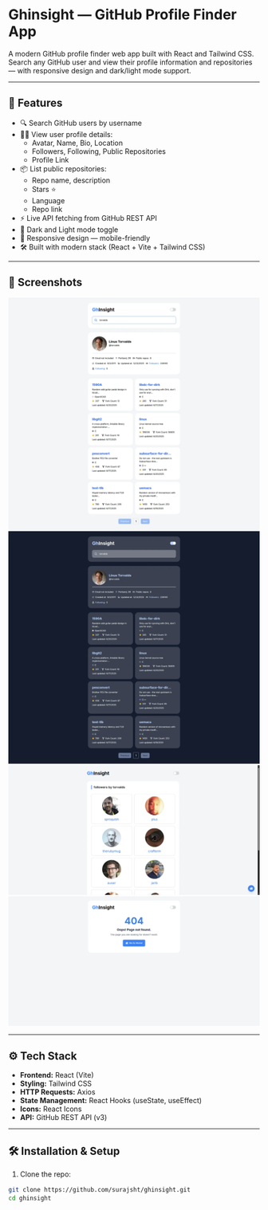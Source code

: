 # Ghinsight — GitHub Profile Finder App

A modern GitHub profile finder web app built with React and Tailwind CSS.  
Search any GitHub user and view their profile information and repositories — with responsive design and dark/light mode support.

---

## 🚀 Features

- 🔍 Search GitHub users by username
- 🧑‍💻 View user profile details:
  - Avatar, Name, Bio, Location
  - Followers, Following, Public Repositories
  - Profile Link
- 📦 List public repositories:
  - Repo name, description
  - Stars ⭐
  - Language
  - Repo link
- ⚡ Live API fetching from GitHub REST API
- 🌙 Dark and Light mode toggle
- 📱 Responsive design — mobile-friendly
- 🛠 Built with modern stack (React + Vite + Tailwind CSS)

---

## 📸 Screenshots

![App Screenshot](./src/assets/screenshots/screenshot-1.webp)
![App Screenshot](./src/assets/screenshots/screenshot-2.webp)
![App Screenshot](./src/assets/screenshots/screenshot-3.webp)
![App Screenshot](./src/assets/screenshots/screenshot-4.webp)

---

## ⚙️ Tech Stack

- **Frontend:** React (Vite)
- **Styling:** Tailwind CSS
- **HTTP Requests:** Axios
- **State Management:** React Hooks (useState, useEffect)
- **Icons:** React Icons
- **API:** GitHub REST API (v3)

---

## 🛠 Installation & Setup

1. Clone the repo:

```bash
git clone https://github.com/surajsht/ghinsight.git
cd ghinsight
```
